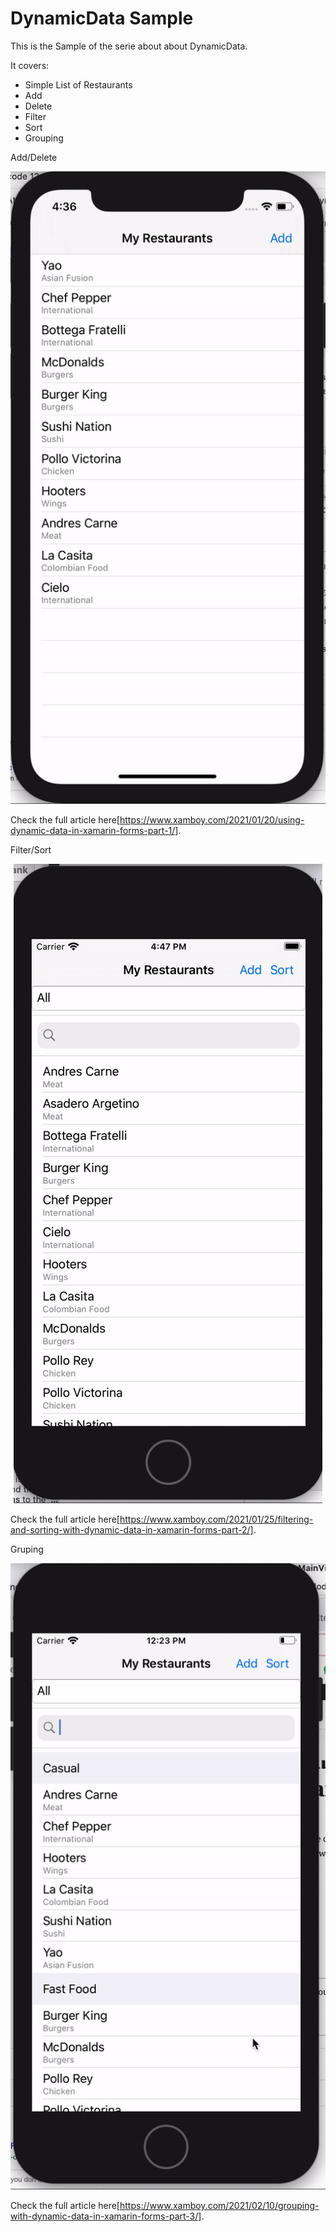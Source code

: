 # DynamicData Sample

This is the Sample of the serie about about DynamicData. 

It covers: 
- Simple List of Restaurants
- Add
- Delete
- Filter 
- Sort 
- Grouping

Add/Delete
<p align="center">
<img height:"800" src="adddeletesample.gif" />

Check the full article here[https://www.xamboy.com/2021/01/20/using-dynamic-data-in-xamarin-forms-part-1/].

Filter/Sort
<p align="center">
<img height:"800" src="sortfiltersample.gif" />

Check the full article here[https://www.xamboy.com/2021/01/25/filtering-and-sorting-with-dynamic-data-in-xamarin-forms-part-2/].

Gruping
<p align="center">
<img height:"800" src="groupingsample.gif" />

Check the full article here[https://www.xamboy.com/2021/02/10/grouping-with-dynamic-data-in-xamarin-forms-part-3/].


